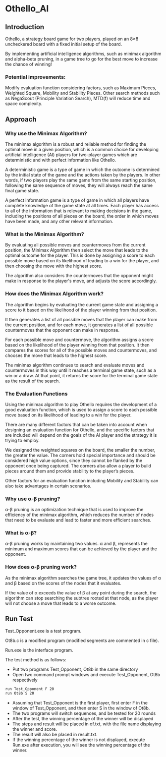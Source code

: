 # Othello_AI

## Introduction
Othello, a strategy board game for two players, played on an 8×8 uncheckered board with a fixed initial setup of the board.

By implementing artificial intelligence algorithms, such as minimax algorithm and alpha-beta pruning, in a game tree to go for the best move to increase the chance of winning!

### Potential improvements:
Modify evaluation function considering factors, such as Maximum Pieces, Weighted Square, Mobility and Stability Pieces.
Other search methods such as NegaScout (Principle Variation Search), MTD(f) will reduce time and space complexity.

## Approach

### Why use the Minimax Algorithm?

The minimax algorithm is a robust and reliable method for finding the optimal move in a given position, which is a common choice for developing artificial intelligence (AI) players for two-player games which are deterministic and with perfect information like Othello. 

A deterministic game is a type of game in which the outcome is determined by the initial state of the game and the actions taken by the players. In other words, if two players play the same game from the same starting position, following the same sequence of moves, they will always reach the same final game state.

A perfect information game is a type of game in which all players have complete knowledge of the game state at all times. Each player has access to all of the information that is relevant to making decisions in the game, including the positions of all pieces on the board, the order in which moves have been made, and any other relevant information.

### What is the Minimax Algorithm?

By evaluating all possible moves and countermoves from the current position, the Minimax Algorithm then select the move that leads to the optimal outcome for the player. This is done by assigning a score to each possible move based on its likelihood of leading to a win for the player, and then choosing the move with the highest score. 

The algorithm also considers the countermoves that the opponent might make in response to the player's move, and adjusts the score accordingly.

### How does the Minimax Algorithm work?

The algorithm begins by evaluating the current game state and assigning a score to it based on the likelihood of the player winning from that position.

It then generates a list of all possible moves that the player can make from the current position, and for each move, it generates a list of all possible countermoves that the opponent can make in response.

For each possible move and countermove, the algorithm assigns a score based on the likelihood of the player winning from that position. It then compares the scores for all of the possible moves and countermoves, and chooses the move that leads to the highest score.

The minimax algorithm continues to search and evaluate moves and countermoves in this way until it reaches a terminal game state, such as a win or a draw. At that point, it returns the score for the terminal game state as the result of the search.

### The Evaluation Functions

Using the minimax algorithm to play Othello requires the development of a good evaluation function, which is used to assign a score to each possible move based on its likelihood of leading to a win for the player.

There are many different factors that can be taken into account when designing an evaluation function for Othello, and the specific factors that are included will depend on the goals of the AI player and the strategy it is trying to employ. 

We designed the weighted squares on the board, the smaller the number, the greater the value. The corners hold special importance and should be considered high value options, since they cannot be flanked by the opponent once being captured. The corners also allow a player to build pieces around them and provide stability to the player’s pieces.

Other factors for an evaluation function including Mobility and Stability can also take advantages in certain scenarios.

### Why use α-β pruning?

α-β pruning is an optimization technique that is used to improve the efficiency of the minimax algorithm, which reduces the number of nodes that need to be evaluate and  lead to faster and more efficient searches.

### What is α-β?

α-β pruning works by maintaining two values. α and β, represents the minimum and maximum scores that can be achieved by the player and the opponent.

### How does α-β pruning work?

As the minimax algorithm searches the game tree, it updates the values of α and β based on the scores of the nodes that it evaluates.

If the value of α exceeds the value of β at any point during the search, the algorithm can stop searching the subtree rooted at that node, as the player will not choose a move that leads to a worse outcome.

## Run Test

Test_Opponent.exe is a test program.

Ot8b.c is a modified program (modified segments are commented in c file).

Run.exe is the interface program.

The test method is as follows:
- Put two programs Test_Opponent, Ot8b in the same directory
- Open two command prompt windows and execute Test_Opponent, Ot8b respectively

```bash
run Test_Opponent F 20
run Ot8b S 20
```

- Assuming that Test_Opponent is the first player, first enter F in the window of Test_Opponent, and then enter S in the window of Ot8b. 
- The two programs will switch sequences, and be tested for 20 rounds
- After the test, the winning percentage of the winner will be displayed
- The steps and result will be placed in of.txt, with the file name displaying the winner and score.
- The result will also be placed in result.txt.
- If the winning percentage of the winner is not displayed, execute Run.exe after execution, you will see the winning percentage of the winner.
